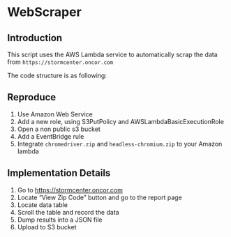 # WebScraper

## Introduction

This script uses the AWS Lambda service to automatically scrap the data from `https://stormcenter.oncor.com`

The code structure is as following:

## Reproduce

1. Use Amazon Web Service
2. Add a new role, using S3PutPolicy and AWSLambdaBasicExecutionRole
3. Open a non public s3 bucket
4. Add a EventBridge rule
5. Integrate `chromedriver.zip` and `headless-chromium.zip` to your Amazon lambda

## Implementation Details

1. Go to https://stormcenter.oncor.com
2. Locate “View Zip Code” button and go to the report page
3. Locate data table
4. Scroll the table and record the data
5. Dump results into a JSON file
6. Upload to S3 bucket
